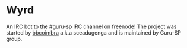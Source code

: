 # Wyrd

An IRC bot to the #guru-sp IRC channel on freenode!
The project was started by [bbcoimbra](https://github.com/bbcoimbra) a.k.a sceadugenga and is maintained by Guru-SP group.
